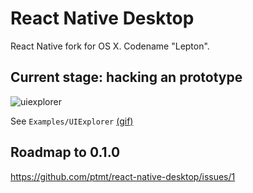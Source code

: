 # React Native Desktop

React Native fork for OS X. Codename "Lepton". 

## Current stage: hacking an prototype

![uiexplorer](https://cloud.githubusercontent.com/assets/1004115/10558069/1424bbb0-74dc-11e5-82c0-63b9371e7b97.png)

See `Examples/UIExplorer` [(gif)](http://i.imgur.com/ngju9d9.gifv)

## Roadmap to 0.1.0

https://github.com/ptmt/react-native-desktop/issues/1
